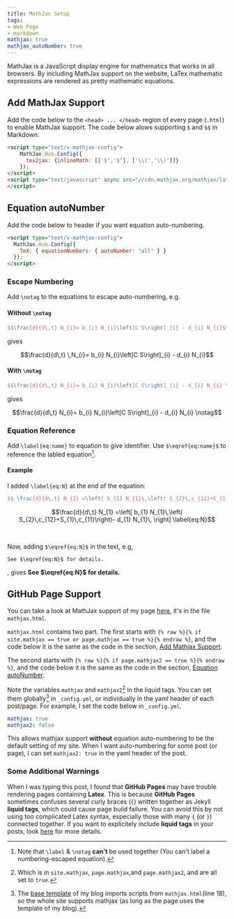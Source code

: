 ```yaml
---
title: MathJax Setup
tags:
- Web Page
- markdown
mathjax: true
mathjax_autoNumber: true
---
```


MathJax is a JavaScript display engine for mathematics that works in all browsers. By including MathJax support on the website, LaTex mathematic expressions are rendered as pretty mathematic equations. <!--more-->

## Add MathJax Support 

Add the code below to the `<head> ... </head>` region of every page (`.html`) to enable MathJax support. The code below alows supporting `$` and `$$` in Markdown.

```html
<script type="text/x-mathjax-config">
    MathJax.Hub.Config({
      tex2jax: {inlineMath: [['$','$'], ['\\(','\\)']]}
    });
</script>
<script type="text/javascript" async src="//cdn.mathjax.org/mathjax/latest/MathJax.js?config=TeX-MML-AM_CHTML">
</script>
```

## Equation autoNumber
Add the code below to header if you want equation auto-numbering.
```html
<script type="text/x-mathjax-config">
  MathJax.Hub.Config({
    TeX: { equationNumbers: { autoNumber: "all" } }
  });
</script>
```

### Escape Numbering

Add `\notag` to the equations to escape auto-numbering, e.g.

#### Without `\notag`
```tex
$$\frac{d}{d\,t} N_{i}= b_{i} N_{i}\left[C S\right]_{i} - d_{i} N_{i}$$
```
gives

$$\frac{d}{d\,t} \,N_{i}= b_{i} N_{i}\left[C S\right]_{i} - d_{i} N_{i}$$


#### With `\notag`
```tex
$$\frac{d}{d\,t} N_{i}= b_{i} N_{i}\left[C S\right]_{i} - d_{i} N_{i} \notag$$
```
gives

$$\frac{d}{d\,t} N_{i}= b_{i} N_{i}\left[C S\right]_{i} - d_{i} N_{i} \notag$$

### Equation Reference

Add `\label{eq:name}` to equation to give identifier. Use `$\eqref{eq:name}$` to reference the labled equation[^1].

#### Example
I added `\label{eq:N}` at the end of the equation:
```tex
$$ \frac{d}{d\,t} N_{1} =\left[ b_{1} N_{1}\,\left( S_{2}\,c_{12}+S_{1}\,c_{11}\right)- d_{1} N_{1}\, \right] \label{eq:N}$$
```

$$\frac{d}{d\,t} N_{1} =\left[ b_{1} N_{1}\,\left( S_{2}\,c_{12}+S_{1}\,c_{11}\right)- d_{1} N_{1}\, \right] \label{eq:N}$$

<br>

Now, adding `$\eqref{eq:N}$` in the text, e.g,
```
See $\eqref{eq:N}$ for details.
```

, gives **See $\eqref{eq:N}$ for details.**

## GitHub Page Support
You can take a look at MathJax support of my page [here](https://github.com/liao961120/liao961120.github.io/blob/master/_includes/utils/), it's in the file `mathjax.html`.

`mathjax.html` contains two part. The first starts with 
`{% raw %}{% if site.mathjax == true or page.mathjax == true %}{% endraw %}`, and the code below it is the same as the code in the section, [Add Mathjax Support](#add-mathjax-support).

The second starts with `{% raw %}{% if page.mathjax2 == true %}{% endraw %}`, and the code below it is the same as the code in the section, [Equation autoNumber](#equation-autonumber).


Note the variables `mathjax` and `mathjax2`[^2] in the liquid tags. You can set them globally[^3] in `_config.yml`, or individually in the yaml header of each post/page. For example, I set the code below in `_config.yml`.

```yaml
mathjax: true
mathjax2: false 
```

This allows mathjax support **without** equation auto-numbering to be the default setting of my site. When I want auto-numbering for some post (or page), I can set `mathjax2: true` in the yaml header of the post.
 
### Some Additional Warnings

When I was typing this post, I found that **GitHub Pages** may have trouble rendering pages containing **Latex**. This is because **GitHub Pages** sometimes confuses several curly braces (`{`) written together as Jekyll **liquid tags**, which could cause page build failure. You can avoid this by not using too complicated Latex syntax, especially those with many `{` (or `}`) connected together. If you want to explicitely include **liquid tags** in your posts, look [here](https://liao961120.github.io/Markdown_Features.html) for more details.



[^1]: Note that `\label` & `\notag` **can't** be used together (You can't label a numbering-escaped equation).
[^2]: Which is in `site.mathjax`, `page.mathjax`,and `page.mathjax2`, and are all set to `true`.
[^3]: The [base template](https://github.com/liao961120/liao961120.github.io/blob/master/_layouts/blog-base.html) of my blog imports scripts from `mathjax.html`(line 18), so the whole site supports mathjax (as long as the page uses the template of my blog).

